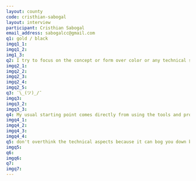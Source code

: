 ```yaml
---
layout: county 
code: cristhian-sabogal
layout: interview
participant: Cristhian Sabogal
email_address: sabogalcc@gmail.com
q1: gold / black 
imgq1_1: 
imgq1_2: 
img1_3: 
q2: I try to focus on the concept or form over color or any technical specs so I often have to work back to separate layers and set it up for printing which is why most of my work ends up in black/white or 2 colors.
imgq2_1: 
imgq2_2: 
imgq2_3: 
imgq2_4: 
imgq2_5: 
q3: ¯\_(ツ)_/¯
imgq3: 
imgq3_2: 
imgq3_3: 
q4: My usual starting point comes directly from using the tools and programs I use everyday and creating parameters for them that often lead to unexpected or "wrong" results. but this piece resulted from a combination of daily sketches i've been making during lockdown as a way to stay sane
imgq4_1: 
imgq4_2: 
imgq4_3: 
imgq4_4: 
q5: don't overthink the technical aspects because it can bog you down but also have a good file structure and labeling system 
imgq5: 
q6: 
imgq6: 
q7: 
imgq7: 
---
```

